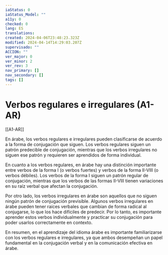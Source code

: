 ```yaml
---
iaStatus: 0
iaStatus_Model: ""
a11y: 0
checked: 0
lang: ES
translations: 
created: 2024-04-06T23:48:23.323Z
modified: 2024-04-14T14:29:03.207Z
supervisado: ""
ACCION: ""
ver_major: 0
ver_minor: 2
ver_rev: 3
nav_primary: []
nav_secondary: []
tags: []
---
```

# Verbos regulares e irregulares (A1-AR)

[[A1-AR]]

En árabe, los verbos regulares e irregulares pueden clasificarse de acuerdo a la forma de conjugación que siguen. Los verbos regulares siguen un patrón predecible de conjugación, mientras que los verbos irregulares no siguen ese patrón y requieren ser aprendidos de forma individual.

En cuanto a los verbos regulares, en árabe hay una distinción importante entre verbos de la forma I (o verbos fuertes) y verbos de la forma II-VIII (o verbos débiles). Los verbos de la forma I siguen un patrón regular de conjugación, mientras que los verbos de las formas II-VIII tienen variaciones en su raíz verbal que afectan la conjugación.

Por otro lado, los verbos irregulares en árabe son aquellos que no siguen ningún patrón de conjugación previsible. Algunos verbos irregulares en árabe pueden tener raíces verbales que cambian de forma radical al conjugarse, lo que los hace difíciles de predecir. Por lo tanto, es importante aprender estos verbos individualmente y practicar su conjugación para poder usarlos correctamente en contexto.

En resumen, en el aprendizaje del idioma árabe es importante familiarizarse con los verbos regulares e irregulares, ya que ambos desempeñan un papel fundamental en la conjugación verbal y en la comunicación efectiva en árabe.
